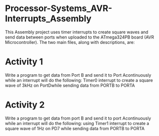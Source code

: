 # Processor-Systems_AVR-Interrupts_Assembly
This Assembly project uses timer interrupts to create square waves and send data between ports when uploaded to the ATmega324PB board (AVR Microcontroller). The two main files, along with descriptions, are:

# Activity 1
Write a program to get data from Port B and send it to Port Acontinuously while an interrupt will do the following: Timer0 interrupt to create a square wave of 3kHz on PortDwhile sending data from PORTB to PORTA

# Activity 2
Write a program to get data from port B and send it to port Acontinuously while an interrupt will do the following: using Timer1 interrupt to create a square wave of 1Hz on PD7 while sending data from PORTB to PORTA
